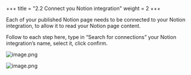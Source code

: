 +++
title = "2.2 Connect you Notion integration"
weight = 2
+++


Each of your published Notion page needs to be connected to your Notion integration, to allow it to read your Notion page content.


Follow to each step here, type in “Search for connections” your Notion integration’s name, select it, click confirm.


![image.png](/images/002-ii-level-1-notion-to-md/002-2-setup-notion-page/9-220263-image.png)


![image.png](/images/002-ii-level-1-notion-to-md/002-2-setup-notion-page/9-748527-image.png)


